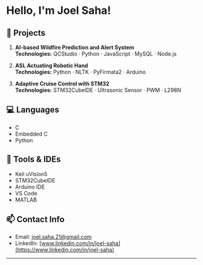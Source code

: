 #  Hello, I'm Joel Saha!


## 📘 Projects

1.  **AI-based Wildfire Prediction and Alert System**  
   **Technologies:** QCStudio · Python · JavaScript · MySQL · Node.js 


2.  **ASL Actuating Robotic Hand**  
   **Technologies:** Python · NLTK · PyFirmata2 · Arduino  

3.  **Adaptive Cruise Control with STM32**  
   **Technologies:** STM32CubeIDE · Ultrasonic Sensor · PWM · L298N  

## 💻 Languages
- C  
- Embedded C  
- Python

## 🧰 Tools & IDEs
- Keil uVision5  
- STM32CubeIDE  
- Arduino IDE  
- VS Code  
- MATLAB

## 📫 Contact Info

-  Email: [joel.saha.21@gmail.com](mailto:joel.saha.21@gmail.com)  
-  LinkedIn: [www.linkedin.com/in/joel-saha](https://www.linkedin.com/in/joel-saha)

---

